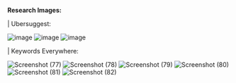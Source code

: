 **Research Images:**

| Ubersuggest:

![image](https://github.com/user-attachments/assets/747053fc-74ab-4b1e-836a-4dae2c7f3b37)
![image](https://github.com/user-attachments/assets/1ffb37d6-a99b-46a2-8320-fa3714b45b10)
![image](https://github.com/user-attachments/assets/f38db454-b1df-488f-a8fc-5ad8ec4b2300)

| Keywords Everywhere:

![Screenshot (77)](https://github.com/user-attachments/assets/cbcf084e-2c1e-44ea-ae99-56461c20d365)
![Screenshot (78)](https://github.com/user-attachments/assets/7e0437c0-ff4c-404c-b8e7-d525c1f31f2e)
![Screenshot (79)](https://github.com/user-attachments/assets/ea3edd1f-f40d-4196-b5ab-b69ae47735ab)
![Screenshot (80)](https://github.com/user-attachments/assets/4b460fa9-ab38-4bae-84ef-646dcf79d195)
![Screenshot (81)](https://github.com/user-attachments/assets/07b934c8-5784-400a-8976-d6a410a8eaca)
![Screenshot (82)](https://github.com/user-attachments/assets/ed4330b1-489f-4060-825a-35d803273251)

